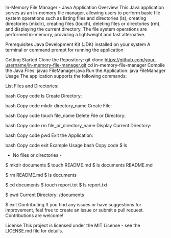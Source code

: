 In-Memory File Manager - Java Application
Overview
This Java application serves as an in-memory file manager, allowing users to perform basic file system operations such as listing files and directories (ls), creating directories (mkdir), creating files (touch), deleting files or directories (rm), and displaying the current directory. The file system operations are performed in-memory, providing a lightweight and fast alternative.

Prerequisites
Java Development Kit (JDK) installed on your system
A terminal or command prompt for running the application

Getting Started
Clone the Repository:
git clone https://github.com/your-username/in-memory-file-manager.git
cd in-memory-file-manager
Compile the Java Files:
javac FileManager.java
Run the Application:
java FileManager
Usage
The application supports the following commands:

List Files and Directories:

bash
Copy code
ls
Create Directory:

bash
Copy code
mkdir directory_name
Create File:

bash
Copy code
touch file_name
Delete File or Directory:

bash
Copy code
rm file_or_directory_name
Display Current Directory:

bash
Copy code
pwd
Exit the Application:

bash
Copy code
exit
Example Usage
bash
Copy code
$ ls
- No files or directories -

$ mkdir documents
$ touch README.md
$ ls
documents  README.md

$ rm README.md
$ ls
documents

$ cd documents
$ touch report.txt
$ ls
report.txt

$ pwd
Current Directory: /documents

$ exit
Contributing
If you find any issues or have suggestions for improvement, feel free to create an issue or submit a pull request. Contributions are welcome!

License
This project is licensed under the MIT License - see the LICENSE.md file for details.
